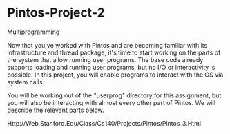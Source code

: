 # Pintos-Project-2
Multiprogramming

 Now that you've worked with Pintos and are becoming familiar with its infrastructure and thread package, it's time to start working on the parts of the system that allow running user programs. The base code already supports loading and running user programs, but no I/O or interactivity is possible. In this project, you will enable programs to interact with the OS via system calls.

You will be working out of the "userprog" directory for this assignment, but you will also be interacting with almost every other part of Pintos. We will describe the relevant parts below. 

Http://Web.Stanford.Edu/Class/Cs140/Projects/Pintos/Pintos_3.Html
